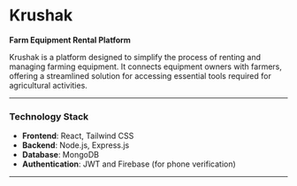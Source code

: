 # Krushak

**Farm Equipment Rental Platform**

Krushak is a platform designed to simplify the process of renting and managing farming equipment. It connects equipment owners with farmers, offering a streamlined solution for accessing essential tools required for agricultural activities.

---

### Technology Stack
- **Frontend**: React, Tailwind CSS
- **Backend**: Node.js, Express.js
- **Database**: MongoDB
- **Authentication**: JWT and Firebase (for phone verification)

---